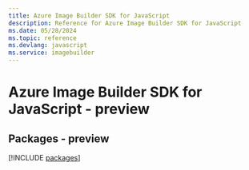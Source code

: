 ```yaml
---
title: Azure Image Builder SDK for JavaScript
description: Reference for Azure Image Builder SDK for JavaScript
ms.date: 05/28/2024
ms.topic: reference
ms.devlang: javascript
ms.service: imagebuilder
---
```

# Azure Image Builder SDK for JavaScript - preview
## Packages - preview
[!INCLUDE [packages](image-builder-index.md)]